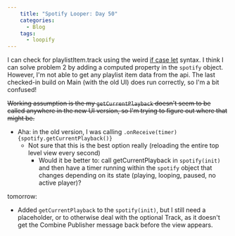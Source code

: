 ```yaml
---
    title: "Spotify Looper: Day 50"
    categories:
      - Blog
    tags:
      - loopify
---
```

I can check for playlistItem.track using the weird [if case let](https://useyourloaf.com/blog/swift-if-case-let/) syntax. I think I can solve problem 2 by adding a computed property in the `spotify` object. However, I'm not able to get any playlist item data from the api. The last checked-in build on Main (with the old UI) does run correctly, so I'm a bit confused!

~~Working assumption is the my `getCurrentPlayback` doesn't seem to be called anywhere in the new UI version, so I'm trying to figure out where that might be.~~
- Aha: in the old version, I was calling `.onReceive(timer){spotify.getCurrentPlayback()}`
	- Not sure that this is the best option really (reloading the entire top level view every second)
		- Would it be better to: call getCurrentPlayback in `spotify(init)` and then have a timer running within the `spotify` object that changes depending on its state (playing, looping, paused, no active player)?

tomorrow:
- Added `getCurrentPlayback` to the `spotify(init)`, but I still need a placeholder, or to otherwise deal with the optional Track, as it doesn't get the Combine Publisher message back before the view appears.